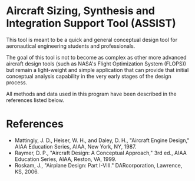 # Aircraft Sizing, Synthesis and Integration Support Tool (ASSIST)

This tool is meant to be a quick and general conceptual design tool for aeronautical engineering students and professionals.

The goal of this tool is not to become as complex as other more advanced aircraft design tools (such as NASA's Flight Optimization System (FLOPS)) but remain a light-weight and simple application that can provide that initial conceptual analysis capability in the very early stages of the design process.

All methods and data used in this program have been described in the references listed below.

# References
* Mattingly, J. D., Heiser, W. H., and Daley, D. H., "Aircraft Engine Design," AIAA Education Series, AIAA, New York, NY, 1987.
* Raymer, D. P., "Aircraft Design: A Conceptual Approach," 3rd ed., AIAA Education Series, AIAA, Reston, VA, 1999.
* Roskam, J., "Airplane Design: Part I-VIII." DARcorporation, Lawrence, KS, 2006.
